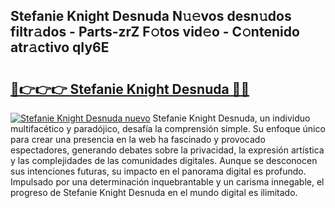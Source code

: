 ## Stefanie Knight Desnuda N𝚞𝚎vos desn𝚞dos filtr𝚊dos - Parts-zrZ F𝚘tos vid𝚎o - C𝚘ntenido atr𝚊ctivo qIy6E

# <h2><a href="http://mb0c4d.tromn.icu/?c=Stefanie+Knight+Desnuda">🔗👉👉👉 Stefanie Knight Desnuda 🔗🔗</a></h2>

[![Stefanie Knight Desnuda nuevo](https://i.imgur.com/pEAQMta.gif)](http://mb0c4d.tromn.icu/?c=Stefanie+Knight+Desnuda)
Stefanie Knight Desnuda, un individuo multifacético y paradójico, desafía la comprensión simple. Su enfoque único para crear una presencia en la web ha fascinado y provocado espectadores, generando debates sobre la privacidad, la expresión artística y las complejidades de las comunidades digitales. Aunque se desconocen sus intenciones futuras, su impacto en el panorama digital es profundo. Impulsado por una determinación inquebrantable y un carisma innegable, el progreso de Stefanie Knight Desnuda en el mundo digital es ilimitado.
